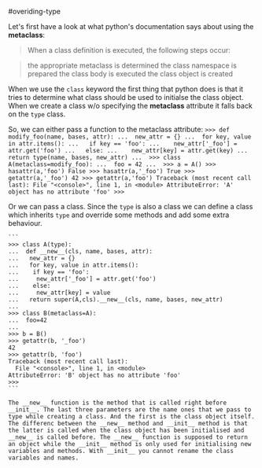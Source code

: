 #overiding-type

Let's first have a look at what python's documentation says about using the __metaclass__:


>When a class definition is executed, the following steps occur:

>the appropriate metaclass is determined
>the class namespace is prepared
>the class body is executed
>the class object is created


When we use the `class` keyword the first thing that python does is that it tries to determine what class should be used to initialse the class object. When we create a class w/o specifying the __metaclass__ attribute it falls back on the `type` class. 

So, we can either pass a function to the metaclass attribute: 
	```
	>>> def modify_foo(name, bases, attr):
	...  new_attr = {}
	...  for key, value in attr.items():
	...   if key == 'foo':
	...    new_attr['_foo'] = attr.get('foo')
	...   else:
	...    new_attr[key] = attr.get(key)
	...  return type(name, bases, new_attr)
	... 
	>>> class A(metaclass=modify_foo):
	...  foo = 42
	... 
	>>> a = A()
	>>> hasattr(a,'foo')
	False
	>>> hasattr(a,'_foo')
	True
	>>> getattr(a,'_foo')
	42
	>>> getattr(a,'foo')
	Traceback (most recent call last):
	  File "<console>", line 1, in <module>
	AttributeError: 'A' object has no attribute 'foo'
	>>> 
	```


Or we can pass a class. Since the `type` is also a class we can define a class which inherits `type` and override some methods and add some extra behaviour. 

	```
	>>> class A(type):
	...  def __new__(cls, name, bases, attr):
	...   new_attr = {}
	...   for key, value in attr.items():
	...    if key == 'foo':
	...     new_attr['_foo'] = attr.get('foo')
	...    else:
	...     new_attr[key] = value
	...   return super(A,cls).__new__(cls, name, bases, new_attr)
	... 
	>>> class B(metaclass=A):
	...  foo=42
	... 
	>>> b = B()
	>>> getattr(b, '_foo')
	42
	>>> getattr(b, 'foo')
	Traceback (most recent call last):
	  File "<console>", line 1, in <module>
	AttributeError: 'B' object has no attribute 'foo'
	>>> 
	```

	The __new__ function is the method that is called right before __init__. The last three parameters are the name ones that we pass to type while creating a class. And the first is the class object itself. The differenc between the __new__ method and __init__ method is that the latter is called when the class object has been initialised and __new__ is called before. The __new__ function is supposed to return an object while the __init__ method is only used for initialising new variables and methods. With __init__ you cannot rename the class variables and names. 